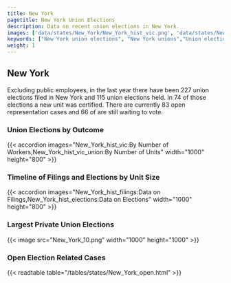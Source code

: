 ```yaml
---
title: New York
pagetitle: New York Union Elections
description: Data on recent union elections in New York.
images: ['data/states/New_York/New_York_hist_vic.png', 'data/states/New_York/New_York_hist_size.png', 'data/states/New_York/New_York_10.png']
keywords: ["New York union elections", "New York unions","Union elections"]
weight: 1
---
```

##  New York

Excluding public employees, in the last year there have been 227 union elections filed in New York and 115 union elections held. In 74 of those elections a new unit was certified. There are currently 83 open representation cases and 66 of are still waiting to vote.

### Union Elections by Outcome
{{< accordion images="New_York_hist_vic:By Number of Workers,New_York_hist_vic_union:By Number of Units" width="1000" height="800" >}}

### Timeline of Filings and Elections by Unit Size
{{< accordion images="New_York_hist_filings:Data on Filings,New_York_hist_elections:Data on Elections" width="1000" height="800" >}}

### Largest Private Union Elections
{{< image src="New_York_10.png" width="1000" height="1000"  >}}

### Open Election Related Cases
{{< readtable table="/tables/states/New_York_open.html" >}}

